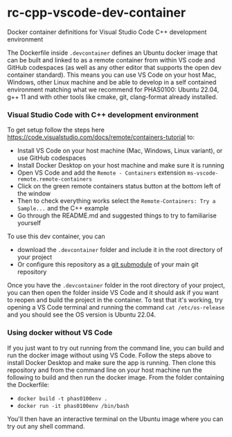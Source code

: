 # rc-cpp-vscode-dev-container

Docker container definitions for Visual Studio Code C++ development environment

The Dockerfile inside `.devcontainer` defines an Ubuntu docker image that can be built and linked to as a remote container from within VS code and GitHub codespaces (as well as any other editor that supports the open dev container standard). This means you can use VS Code on your host Mac, Windows, other Linux machine and be able to develop in a self contained environment matching what we recommend for PHAS0100: Ubuntu 22.04, g++ 11 and with other tools like cmake, git, clang-format already installed. 

### Visual Studio Code with C++ development environment

To get setup follow the steps here https://code.visualstudio.com/docs/remote/containers-tutorial to:
   * Install VS Code on your host machine (Mac, Windows, Linux variant), or use GitHub codespaces
   * Install Docker Desktop on your host machine and make sure it is running
   * Open VS Code and add the `Remote - Containers` extension `ms-vscode-remote.remote-containers`
   * Click on the green remote containers status button at the bottom left of the window
   * Then to check everything works select the `Remote-Containers: Try a Sample...` and the C++ example
   * Go through the README.md and suggested things to try to familiarise yourself  
 
To use this dev container, you can

- download the `.devcontainer` folder and include it in the root directory of your project
- Or configure this repository as a [git submodule](https://git-scm.com/book/en/v2/Git-Tools-Submodules) of your main git repository

Once you have the `.devcontainer` folder in the root directory of your project, you can then open the folder inside VS Code and it should ask if you want to reopen and build the project in the container. To test that it's working, try opening a VS Code terminal and running the command `cat /etc/os-release` and you should see the OS version is Ubuntu 22.04.
  
### Using docker without VS Code

If you just want to try out running from the command line, you can build and run the docker image without using VS Code. Follow the steps above to install Docker Desktop and make sure the app is running. Then clone this repository and from the command line on your host machine run the following to build and then run the docker image. From the folder containing the Dockerfile:
* `docker build -t phas0100env .`
* `docker run -it phas0100env /bin/bash`

You'll then have an interactive terminal on the Ubuntu image where you can try out any shell command.
